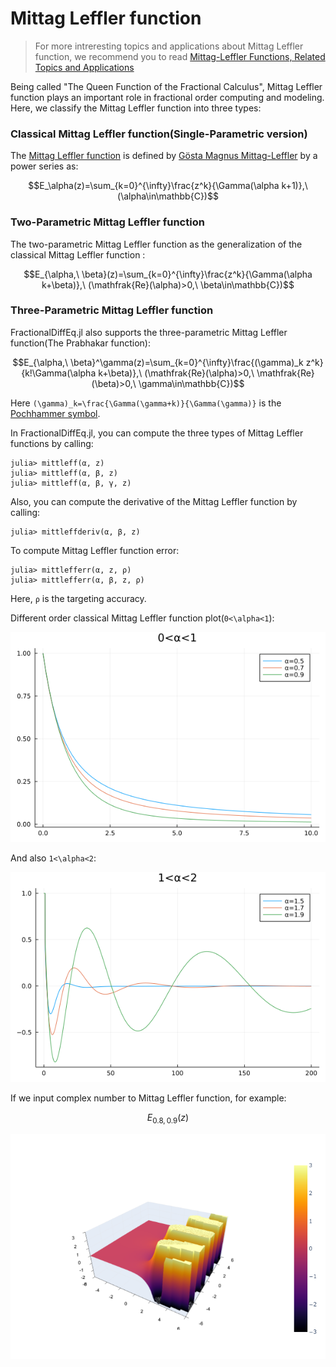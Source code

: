 # Mittag Leffler function

> For more intreresting topics and applications about Mittag Leffler function, we recommend you to read [Mittag-Leffler Functions, Related Topics and Applications](https://link.springer.com/book/10.1007/978-3-662-43930-2)

Being called "The Queen Function of the Fractional Calculus", Mittag Leffler function plays an important role in fractional order computing and modeling. Here, we classify the Mittag Leffler function into three types:

### Classical Mittag Leffler function(Single-Parametric version)

The [Mittag Leffler function](https://en.wikipedia.org/wiki/Mittag-Leffler_function) is defined by [Gösta Magnus Mittag-Leffler](https://en.wikipedia.org/wiki/G%C3%B6sta_Mittag-Leffler) by a power series as:

```math
E_\alpha(z)=\sum_{k=0}^{\infty}\frac{z^k}{\Gamma(\alpha k+1)},\ (\alpha\in\mathbb{C})
```

### Two-Parametric Mittag Leffler function

The two-parametric Mittag Leffler function as the generalization of the classical Mittag Leffler function :

```math
E_{\alpha,\ \beta}(z)=\sum_{k=0}^{\infty}\frac{z^k}{\Gamma(\alpha k+\beta)},\ (\mathfrak{Re}(\alpha)>0,\ \beta\in\mathbb{C})
```

### Three-Parametric Mittag Leffler function

FractionalDiffEq.jl also supports the three-parametric Mittag Leffler function(The Prabhakar function):

```math
E_{\alpha,\ \beta}^\gamma(z)=\sum_{k=0}^{\infty}\frac{(\gamma)_k z^k}{k!\Gamma(\alpha k+\beta)},\ (\mathfrak{Re}(\alpha)>0,\ \mathfrak{Re}(\beta)>0,\ \gamma\in\mathbb{C})
```

Here ``(\gamma)_k=\frac{\Gamma(\gamma+k)}{\Gamma(\gamma)}`` is the [Pochhammer symbol](https://en.wikipedia.org/wiki/Falling_and_rising_factorials).

In FractionalDiffEq.jl, you can compute the three types of Mittag Leffler functions by calling:

```julia-repl
julia> mittleff(α, z)
julia> mittleff(α, β, z)
julia> mittleff(α, β, γ, z)
```

Also, you can compute the derivative of the Mittag Leffler function by calling:

```julia-repl
julia> mittleffderiv(α, β, z)
```

To compute Mittag Leffler function error:

```julia-repl
julia> mittlefferr(α, z, ρ)
julia> mittlefferr(α, β, z, ρ)
```

Here, ```ρ``` is the targeting accuracy.

Different order classical Mittag Leffler function plot(``0<\alpha<1``):

![MittLeff](./assets/mittlefffun.png)

And also ``1<\alpha<2``:

![MittagLeffler](./assets/mittlefffunhigh.png)

If we input complex number to Mittag Leffler function, for example:

```math
E_{0.8, 0.9}(z)
```

![MittLeff3D](./assets/mittleff3d.png)